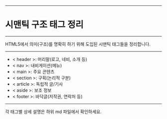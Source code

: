 
---
# 시맨틱 구조 태그 정리
---
HTML5에서 의미(구조)를 명확히 하기 위해 도입된 시맨틱 태그들을 정리합니다.

---
- < header >: 머리말(로고, 네비, 소개 등)
- < nav >: 내비게이션(메뉴)
- < main >: 주요 콘텐츠
- < section >: 구획(논리적 구분)
- < article >: 독립적 글/기사
- < aside >: 보조 정보
- < footer >: 바닥글(저작권, 연락처 등)
---
각 태그별 상세 설명은 하위 md 파일에서 확인하세요.
